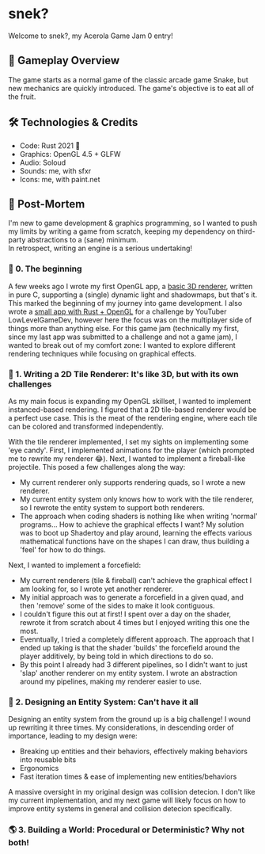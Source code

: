 # snek?
Welcome to snek?, my Acerola Game Jam 0 entry!

## 🍎 Gameplay Overview
The game starts as a normal game of the classic arcade game Snake, but new mechanics are quickly introduced. The game's objective is to eat all of the fruit.

## 🛠 Technologies & Credits 
- Code: Rust 2021 🦀
- Graphics: OpenGL 4.5 + GLFW
- Audio: Soloud
- Sounds: me, with sfxr
- Icons: me, with paint.net

## 🧠 Post-Mortem 
I'm new to game development & graphics programming, so I wanted to push my limits by writing a game from scratch, keeping my dependency on third-party abstractions to a (sane) minimum.\
In retrospect, writing an engine is a serious undertaking!

### 👶 0. The beginning 
A few weeks ago I wrote my first OpenGL app, a [basic 3D renderer](https://github.com/truenotzero/kef), written in pure C, supporting a (single) dynamic light and shadowmaps, but that's it. This marked the beginning of my journey into game development. I also wrote a [small app with Rust + OpenGL](https://github.com/truenotzero/deer-defense) for a challenge by YouTuber LowLevelGameDev, however here the focus was on the multiplayer side of things more than anything else. For this game jam (technically my first, since my last app was submitted to a challenge and not a game jam), I wanted to break out of my comfort zone: I wanted to explore different rendering techniques while focusing on graphical effects.

### 🧩 1. Writing a 2D Tile Renderer: It's like 3D, but with its own challenges
As my main focus is expanding my OpenGL skillset, I wanted to implement instanced-based rendering.
I figured that a 2D tile-based renderer would be a perfect use case. This is the meat of the rendering engine, where each tile can be colored and transformed independently.

With the tile renderer implemented, I set my sights on implementing some 'eye candy'. First, I implemented animations for the player (which prompted me to rewrite my renderer 😂). Next, I wanted to implement a fireball-like projectile. This posed a few challenges along the way:
- My current renderer only supports rendering quads, so I wrote a new renderer.
- My current entity system only knows how to work with the tile renderer, so I rewrote the entity system to support both renderers.
- The approach when coding shaders is nothing like when writing 'normal' programs... How to achieve the graphical effects I want? My solution was to boot up Shadertoy and play around, learning the effects various mathematical functions have on the shapes I can draw, thus building a 'feel' for how to do things.

Next, I wanted to implement a forcefield:
- My current renderers (tile & fireball) can't achieve the graphical effect I am looking for, so I wrote yet another renderer.
- My initial approach was to generate a forcefield in a given quad, and then 'remove' some of the sides to make it look contiguous.
- I couldn't figure this out at first! I spent over a day on the shader, rewrote it from scratch about 4 times but I enjoyed writing this one the most.
- Evenntually, I tried a completely different approach. The approach that I ended up taking is that the shader 'builds' the forcefield around the player additively, by being told in which directions to do so.
- By this point I already had 3 different pipelines, so I didn't want to just 'slap' another renderer on my entity system. I wrote an abstraction around my pipelines, making my renderer easier to use.

### 🐍 2. Designing an Entity System: Can't have it all
Designing an entity system from the ground up is a big challenge! I wound up rewriting it three times. 
My considerations, in descending order of importance, leading to my design were:
- Breaking up entities and their behaviors, effectively making behaviors into reusable bits
- Ergonomics
- Fast iteration times & ease of implementing new entities/behaviors

A massive oversight in my original design was collision detecion. I don't like my current implementation, and my next game will likely focus on how to improve entity systems in general and collision detecion specifically.

### 🌎 3. Building a World: Procedural or Deterministic? Why not both!
